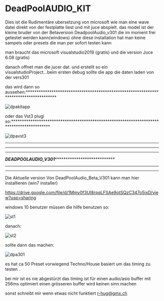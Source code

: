 # DeadPoolAUDIO_KIT

Dies ist die Rudimentäre ubersetzung von microsoft wie man eine wave datei direkt von der festplatte liest und mit juce abspielt.
das model ist der kleine bruder von der Betaversion DeadpoolAudio_v301 die im moment frei getestet werden kann(windows)
ohne diese installation hat man keine sampels oder presets die man per sofort testen kann





man braucht das microsoft visualstudio2019  (gratis)
und die version Juce 6.08                   (gratis)


danach offnet man die jucer dat. und erstellt so ein visualstudioProject...beim ersten debug sollte die app die daten laden von der vers301



das wird dann so aussehen:**************************************************************************************

![dpakitapp](https://user-images.githubusercontent.com/13609732/197397854-d38d3a56-75d4-446b-abe2-ec8c4cf71075.PNG)




oder das Vst3 plugi so:******************************************************************************************


![dpavst3](https://user-images.githubusercontent.com/13609732/197397875-84432c4b-3ea5-4644-b5be-3034e22324e1.PNG)




**********************************************************************************************************************
**********************************************************************************************************************
**********************************************************************************************************************
*************************************DEADPOOLAUDIO_V301*****************************************************************
**********************************************************************************************************************
***********************************************************************************************************************


Die Aktuelle version Von DeadPoolAudio_Beta_V301   kann man hier installieren  (win7 installer) 



https://drive.google.com/file/d/1Mmv0f3UI8rpqLFSAe9otSQzC347o5ixD/view?usp=sharing




windows 10 benutzer müssen die hilfe benutzen so:


![st1](https://user-images.githubusercontent.com/13609732/197398460-632fc324-3831-4b68-90e2-e5c3e9060783.PNG)




danach:





![st2](https://user-images.githubusercontent.com/13609732/197398473-232e2627-7b2d-4b52-b3e0-edcf2ef4d764.PNG)







sollte dann das machen:







![dpa301](https://user-images.githubusercontent.com/13609732/197398510-573cea26-7fbf-490e-90f4-cd5c415c5d28.PNG)











es hat ca 50 Preset vorwiegend Techno/House basiert um das timing zu testen .


bei mir ist es nie abgestürzt das timing ist für einen audio/asio buffer mit 256ms optimiert einen grösseren buffer wird keinen sinn machen




sonst schreibt mir  wenn etwas nicht funktiert    r-hug@gmx.ch


